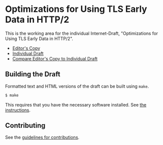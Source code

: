 # Optimizations for Using TLS Early Data in HTTP/2

This is the working area for the individual Internet-Draft, "Optimizations for Using TLS Early Data in HTTP/2".

* [Editor's Copy](https://martinthomson.github.io/h2-0rtt/#go.draft-thomson-httpbis-h2-0rtt.html)
* [Individual Draft](https://tools.ietf.org/html/draft-thomson-httpbis-h2-0rtt)
* [Compare Editor's Copy to Individual Draft](https://martinthomson.github.io/h2-0rtt/#go.draft-thomson-httpbis-h2-0rtt.diff)

## Building the Draft

Formatted text and HTML versions of the draft can be built using `make`.

```sh
$ make
```

This requires that you have the necessary software installed.  See
[the instructions](https://github.com/martinthomson/i-d-template/blob/master/doc/SETUP.md).


## Contributing

See the
[guidelines for contributions](https://github.com/martinthomson/h2-0rtt/blob/main/CONTRIBUTING.md).
